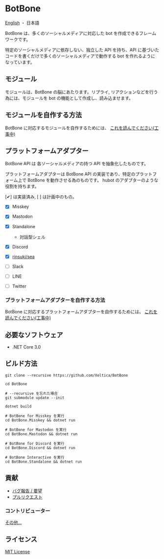 # BotBone

[English](README.md) ・ 日本語

BotBone は、多くのソーシャルメディアに対応した bot を作成できるフレームワークです。

特定のソーシャルメディアに依存しない、独立した API を持ち、API に基づいたコードを書くだけで多くのソーシャルメディアで動作する bot を作れるようになっています。

## モジュール

モジュールは、BotBone の脳にあたります。リプライ, リアクションなどを行う為には、モジュールを bot の機能として作成し、読み込ませます。

## モジュールを自作する方法

BotBone に対応するモジュールを自作するためには、 [これを読んでください(工事中)](/docs/ja/module)

## プラットフォームアダプター

BotBone API は 各ソーシャルメディアの持つ API を抽象化したものです。

プラットフォームアダプターは BotBone API の実装であり、特定のプラットフォーム上で BotBone を動作させる為のものです。 hubot のアダプターのような役割を持ちます。

[✔] は実装済み, [ ] は計画中のもの。

- [x] Misskey
- [x] Mastodon
- [x] Standalone
	- 対話型シェル
- [x] Discord
- [x] [rinsuki/sea](https://github.com/rinsuki/sea)
- [ ] Slack
- [ ] LINE
- [ ] Twitter


### プラットフォームアダプターを自作する方法

BotBone に対応するプラットフォームアダプターを自作するためには、 [これを読んでください(工事中)](/docs/ja/adapter)

## 必要なソフトウェア

- .NET Core 3.0

## ビルド方法

```shell
git clone --recursive https://github.com/Xeltica/BotBone

cd BotBone

# --recursive を忘れた場合
git submodule update --init

dotnet build

# BotBone for Misskey を実行
cd BotBone.Misskey && dotnet run

# BotBone for Mastodon を実行
cd BotBone.Mastodon && dotnet run

# BotBone for Discord を実行
cd BotBone.Discord && dotnet run

# BotBone Interactive を実行
cd BotBone.Standalone && dotnet run
```


## 貢献

- [バグ報告 / 要望](//github.com/xeltica/BotBone/issues/new)
- [プルリクエスト](//github.com/xeltica/BotBone/compare)

### コントリビューター

[その他...](//github.com/Xeltica/BotBone/graphs/contributors)

## ライセンス

[MIT License](LICENSE)
